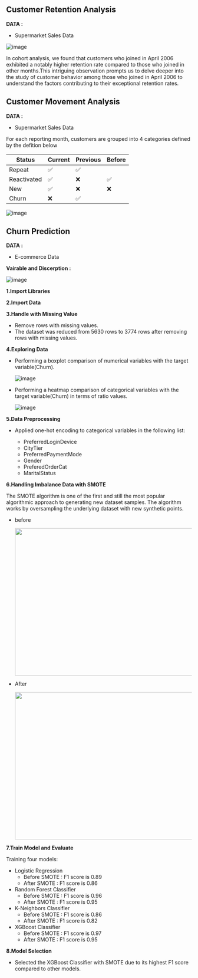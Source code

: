 ## Customer Retention Analysis

**DATA :**  
- Supermarket Sales Data

![image](https://github.com/nacknatthawit/MADT8101-Customer-Analytics/assets/115746160/ecbf7dde-77ca-4e2d-ae53-71deefe1e5c8)

In cohort analysis, we found that customers who joined in April 2006 exhibited a notably higher retention rate compared to those who joined in other months.This intriguing observation prompts us to delve deeper into the study of customer behavior among those who joined in April 2006 to understand the factors contributing to their exceptional retention rates.

## Customer Movement Analysis

**DATA :**  
- Supermarket Sales Data

For each reporting month, customers are grouped into 4 categories defined by the defition below  

| Status | Current | Previous | Before |
| --- | --- | --- | --- |
| Repeat | ✅ | ✅ | |
| Reactivated | ✅ | ❌ | ✅ |
| New | ✅ | ❌ | ❌ |
| Churn | ❌ | ✅ |

![image](https://github.com/nacknatthawit/MADT8101-Customer-Analytics/assets/115746160/1d8043db-9290-49e6-b2ca-7bacd41b5a31)

## Churn Prediction

**DATA :**  
- E-commerce Data

**Vairable and Discerption :**

![image](https://github.com/nacknatthawit/MADT8101-Customer-Analytics/assets/115746160/120b9d2e-83e4-476b-b588-c0ca2c2aeda3)

**1.Import Libraries**

**2.Import Data**

**3.Handle with Missing Value**
- Remove rows with missing values.
- The dataset was reduced from 5630 rows to 3774 rows after removing rows with missing values.

**4.Exploring Data**
- Performing a boxplot comparison of numerical variables with the target variable(Churn).
  
  ![image](https://github.com/nacknatthawit/MADT8101-Customer-Analytics/assets/115746160/5f0a4137-59a0-4505-afcb-4aded70f65a8)
  
- Performing a heatmap comparison of categorical variables with the target variable(Churn) in terms of ratio values.
  
  ![image](https://github.com/nacknatthawit/MADT8101-Customer-Analytics/assets/115746160/6d389bb9-399f-40b4-a29d-4f6e83857915)

**5.Data Preprocessing**
- Applied one-hot encoding to categorical variables in the following list:
  
  - PreferredLoginDevice
  - CityTier
  - PreferredPaymentMode
  - Gender
  - PreferedOrderCat
  - MaritalStatus

**6.Handling Imbalance Data with SMOTE**

The SMOTE algorithm is one of the first and still the most popular algorithmic approach to generating new dataset samples. The algorithm works by oversampling the underlying dataset with new synthetic points.
- before
  
  <img src="https://github.com/nacknatthawit/MADT8101-Customer-Analytics/assets/115746160/cb6b60c6-b764-4881-ab9d-7e327a0b6a63" height="400" width="600" >
  
- After

  <img src="https://github.com/nacknatthawit/MADT8101-Customer-Analytics/assets/115746160/579de394-fb75-4cc9-b3d0-62c6140a5be7" height="400" width="600" >

**7.Train Model and Evaluate**

Training four models: 
- Logistic Regression
  - Before SMOTE : F1 score is 0.89
  - After SMOTE : F1 score is 0.86
- Random Forest Classifier
  - Before SMOTE : F1 score is 0.96
  - After SMOTE : F1 score is 0.95
- K-Neighbors Classifier
  - Before SMOTE : F1 score is 0.86
  - After SMOTE : F1 score is 0.82
- XGBoost Classifier
  - Before SMOTE : F1 score is 0.97
  - After SMOTE : F1 score is 0.95
 
**8.Model Selection**
- Selected the XGBoost Classifier with SMOTE due to its highest F1 score compared to other models.

